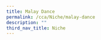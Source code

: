 ```yaml
---
title: Malay Dance
permalink: /cca/Niche/malay-dance
description: ""
third_nav_title: Niche
---
```

